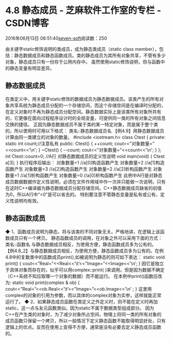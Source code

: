 
# 4.8 静态成员 -  芝麻软件工作室的专栏 - CSDN博客


2016年06月13日 08:51:40[seven-soft](https://me.csdn.net/softn)阅读数：250


由关键字static修饰说明的类成员，成为静态类成员（static
 class member），包括：静态数据成员和静态函数成员。类的静态成员为其所有对象共享，不管有多少对象，静态成员只有一份存于公用内存中。
虽然使用static修饰说明，但与函数中的静态变量有明显差异。
## 静态数据成员
在类定义中，用关键字static修饰的数据成员为静态数据成员。该类产生的所有对象共享系统为静态成员分配的一个存储空间，而这个存储空间是在编译时分配的，在定义对象时不再为静态成员分配空间。静态数据实际上是该类所有对象所共有的，它更像在面向过程程序设计时的全局变量，可提供同一类的所有对象之间信息交换的捷径。
正因为静态数据成员不属于类的某一特定对象，而是属于整个类的，所以使用时可用以下格式：
类名::静态数据成员名
【例4.9】用静态数据成员计算由同一类建立的对象的数量。
\#include <iostream.h>
class Ctest
{
private:
static int count;//注意私有
public:
Ctest()
{
++count;
cout<<"对象数量="<<count<<'\n';
}
~Ctest()
{
--count;
cout<<"对象数量="<<count<<'\n';
}
};
int Ctest::count=0; //A行 对静态数据成员的定义性说明 void main(void)
{
Ctest a[3];
}
执行程序后输出：
对象数量=1 //a[0]构造函数产生
对象数量=2 //a[1]构造函数产生
对象数量=3 //a[2]构造函数产生
对象数量=2 //a[2]析构函数产生
对象数量=1 //a[1]析构函数产生
对象数量=0 //a[0]析构函数产生
此例中A行是对静态成员数据数据作定义性说明，必须在文件作用域中作一次并只能做一次说明，只有在这时C++编译器为静态数据成员分配存储空间。C++静态数据成员缺省的初值为0，所以A行中“=0”是可以省去的。
特别要注意不管静态变量是私有或公有，定义性说明均有效。
## 静态函数成员
◆ 1、函数成员说明为静态，将与该类的不同对象无关。严格地讲，在逻辑上该函数成员只有一个拷贝。
静态函数成员的调用，在对象之外可以采用下面的方式：类名::函数名
与静态数据成员相反，为使用方便，静态函数成员多为公有的。
【例4.8_2】与静态数据成员相反，为使用方便，静态函数成员多为公有的。在例4.8中的复数类中的函数成员print(),如被说明为静态的则可如下表达：
static void print()
{
cout<<”Real=”<<Real<<’\t’<<”Image=”<<Image<<’\n’;
}
因它是独立于具体对象而存在的，似乎可以用complex::print(
 )来调用。但是因为数据不确定（C++系统不知应取哪一个对象的数据）而不能运行。
在本例中print()函数应改为:
static void print(complex & ob)
{
cout<<”Real=”<<ob.Real<<’\t’<<”Image=”<<ob.Image<<’\n’ ;
}
这里用complex的对象的引用为参数，而以具体的complex对象为实参，这样就能正常运行了。
◆ 2、如果静态成员函数在类定义之外定义时，则不能在定义时再加static，这一点与友元函数类似。因为static不属于数据类型组成部分。
因为C++在产生类的对象时，为了减少对象所占空间，物理上将同一类的所有对象的成员函数只保留一个拷贝，所以一般情况下定义静态函数不能取得明显好处，只有逻辑上的优点。反而在使用上变得不方便，通常是没有必要去定义静态成员函数的。

